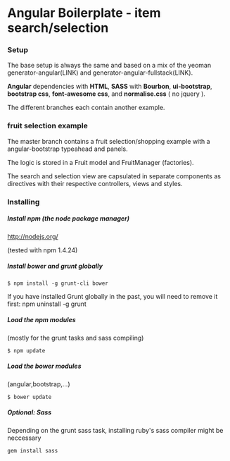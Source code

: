 # Angular Boilerplate - item search/selection


### Setup
The base setup is always the same and based on a mix of the yeoman generator-angular(LINK) and generator-angular-fullstack(LINK).

**Angular** dependencies with **HTML**, **SASS** with **Bourbon**, **ui-bootstrap**, **bootstrap css**, **font-awesome css**, and **normalise.css** ( no jquery ).

The different branches each contain another example.


### fruit selection example
The master branch contains a fruit selection/shopping example with a angular-bootstrap typeahead and panels.

The logic is stored in a Fruit model and FruitManager (factories).

The search and selection view are capsulated in separate components as directives with their respective controllers, views and styles.


### Installing

##### Install npm (the node package manager)

[http://nodejs.org/
](http://nodejs.org)

(tested with npm 1.4.24)

##### Install bower and grunt globally


`$ npm install -g grunt-cli bower`

If you have installed Grunt globally in the past, you will need to remove it first: npm uninstall -g grunt

##### Load the npm modules
(mostly for the grunt tasks and sass compiling)

`$ npm update`

##### Load the bower modules

(angular,bootstrap,...)

`$ bower update`

##### Optional: Sass
Depending on the grunt sass task, installing ruby's sass compiler might be neccessary

`gem install sass`